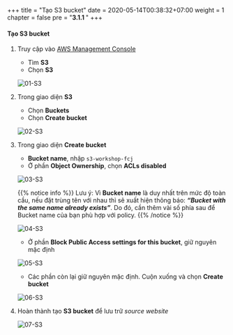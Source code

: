 +++
title = "Tạo S3 bucket"
date = 2020-05-14T00:38:32+07:00
weight = 1
chapter = false
pre = "<b>3.1.1 </b>"
+++

#### Tạo S3 bucket

1. Truy cập vào [AWS Management Console](https://aws.amazon.com/vi/free/?gclid=CjwKCAjw_ZC2BhAQEiwAXSgClvWbbk-Y8aK5QEAweAN7K8tLmdmvIiZuLvrcXaHfX9HrfLJlZr3U2xoC6y4QAvD_BwE&trk=c4f45c53-585c-4b31-8fbf-d39fbcdc603a&sc_channel=ps&ef_id=CjwKCAjw_ZC2BhAQEiwAXSgClvWbbk-Y8aK5QEAweAN7K8tLmdmvIiZuLvrcXaHfX9HrfLJlZr3U2xoC6y4QAvD_BwE:G:s&s_kwcid=AL!4422!3!637354294239!e!!g!!aws!19043613274!143453611386&all-free-tier.sort-by=item.additionalFields.SortRank&all-free-tier.sort-order=asc&awsf.Free%20Tier%20Types=*all&awsf.Free%20Tier%20Categories=*all)

   - Tìm **S3**
   - Chọn **S3**

   ![01-S3](/images/3/3-s3-01.png?width=90pc)

2. Trong giao diện **S3**

   - Chọn **Buckets**
   - Chọn **Create bucket**

   ![02-S3](/images/3/3-s3-02.png?width=90pc)

3. Trong giao diện **Create bucket**

   - **Bucket name**, nhập `s3-workshop-fcj`
   - Ở phần **Object Ownership**, chọn **ACLs disabled**

   ![03-S3](/images/3/3-s3-03.png?width=90pc)

   {{% notice info %}}
   Lưu ý: Vì **Bucket name** là duy nhất trên mức độ toàn cầu, nếu đặt trùng tên với nhau thì sẽ xuất hiện thông báo: _**“Bucket with the same name already exists”**_. Do đó, cần thêm vài số phía sau để Bucket name của bạn phù hợp với policy.
   {{% /notice %}}

   ![04-S3](/images/3/3-s3-04.png?width=90pc)

   - Ở phần **Block Public Access settings for this bucket**, giữ nguyên mặc định

   ![05-S3](/images/3/3-s3-05.png?width=90pc)

   - Các phần còn lại giữ nguyên mặc định. Cuộn xuống và chọn **Create bucket**

   ![06-S3](/images/3/3-s3-06.png?width=90pc)

4. Hoàn thành tạo **S3 bucket** để lưu trữ _source website_

   ![07-S3](/images/3/3-s3-07.png?width=90pc)
